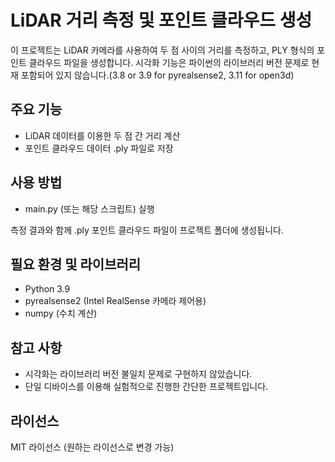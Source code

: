# LiDAR 거리 측정 및 포인트 클라우드 생성

이 프로젝트는 LiDAR 카메라를 사용하여 두 점 사이의 거리를 측정하고, PLY 형식의 포인트 클라우드 파일을 생성합니다.
시각화 기능은 파이썬의 라이브러리 버전 문제로 현재 포함되어 있지 않습니다.(3.8 or 3.9 for pyrealsense2, 3.11 for open3d)

## 주요 기능
- LiDAR 데이터를 이용한 두 점 간 거리 계산
- 포인트 클라우드 데이터 .ply 파일로 저장

## 사용 방법
- main.py (또는 해당 스크립트) 실행

측정 결과와 함께 .ply 포인트 클라우드 파일이 프로젝트 폴더에 생성됩니다.

## 필요 환경 및 라이브러리
- Python 3.9
- pyrealsense2 (Intel RealSense 카메라 제어용)
- numpy (수치 계산)

## 참고 사항
- 시각화는 라이브러리 버전 불일치 문제로 구현하지 않았습니다.
- 단일 디바이스를 이용해 실험적으로 진행한 간단한 프로젝트입니다.

## 라이선스
MIT 라이선스 (원하는 라이선스로 변경 가능)

